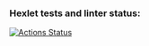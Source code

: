 ### Hexlet tests and linter status:
[![Actions Status](https://github.com/anewauroraeva/frontend-project-46/workflows/hexlet-check/badge.svg)](https://github.com/anewauroraeva/frontend-project-46/actions)